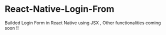 # React-Native-Login-From
Builded Login Form in React Native using JSX , Other functionalities coming soon !!
